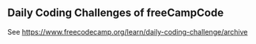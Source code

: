 ## Daily Coding Challenges of freeCampCode

See https://www.freecodecamp.org/learn/daily-coding-challenge/archive
